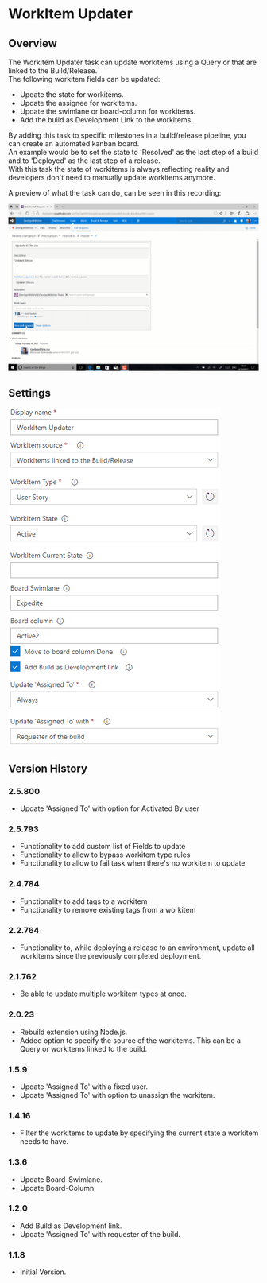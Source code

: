 ﻿# WorkItem Updater

## Overview
The WorkItem Updater task can update workitems using a Query or that are linked to the Build/Release.  
The following workitem fields can be updated:
- Update the state for workitems.  
- Update the assignee for workitems.  
- Update the swimlane or board-column for workitems.  
- Add the build as Development Link to the workitems.
  
By adding this task to specific milestones in a build/release pipeline, you can create an automated kanban board.  
An example would be to set the state to 'Resolved' as the last step of a build and to 'Deployed' as the last step of a release.  
With this task the state of workitems is always reflecting reality and developers don't need to manually update workitems anymore.  
  
A preview of what the task can do, can be seen in this recording:  
  
![AutoKanban](img/AutoKanban.gif)  
  
## Settings
![settings](img/Settings.png)  
  
## Version History
### 2.5.800
- Update 'Assigned To' with option for Activated By user
### 2.5.793
- Functionality to add custom list of Fields to update 
- Functionality to allow to bypass workitem type rules 
- Functionality to allow to fail task when there's no workitem to update 
### 2.4.784
- Functionality to add tags to a workitem
- Functionality to remove existing tags from a workitem  
### 2.2.764
- Functionality to, while deploying a release to an environment, update all workitems since the previously completed deployment.
### 2.1.762
- Be able to update multiple workitem types at once.
### 2.0.23
- Rebuild extension using Node.js.
- Added option to specify the source of the workitems. This can be a Query or workitems linked to the build.
### 1.5.9
- Update 'Assigned To' with a fixed user.
- Update 'Assigned To' with option to unassign the workitem.
### 1.4.16
- Filter the workitems to update by specifying the current state a workitem needs to have.
### 1.3.6
- Update Board-Swimlane.
- Update Board-Column.
### 1.2.0
- Add Build as Development link.
- Update 'Assigned To' with requester of the build.
### 1.1.8
- Initial Version.
